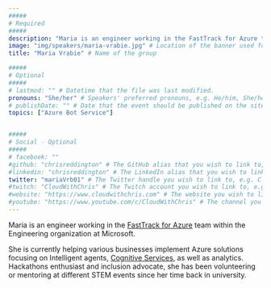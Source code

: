 ```yaml
---
#####
# Required
#####
description: "Maria is an engineer working in the FastTrack for Azure team within the Engineering organization at Microsoft. " # This is a short summary of the page, which is used for SEO (Search Engine Optimisation purposes) It does not appear to the users, but is used as part of the site's metadata, which is used by search engines. Therefore, it's strongly recommended to set this to something meaningful, as it will have a positive impact on discoverability of your content in public searches.
image: "img/speakers/maria-vrabie.jpg" # Location of the banner used for the group page, and in the group list
title: "Maria Vrabie" # Name of the group

#####
# Optional
#####
# lastmod: "" # Datetime that the file was last modified.
pronouns: "She/her" # Speakers' preferred pronouns, e.g. He/him, She/her, They/them
# publishDate: "" # Date that the event should be published on the site (Any builds that you run after this date will display the site). Useful if you want to time this with some kind of social media push/press release.
topics: ["Azure Bot Service"]


#####
# Social - Optional
#####
# facebook: ""
#github: "chrisreddington" # The GitHub alias that you wish to link to, e.g. chrisreddington
#linkedin: "chrisreddington" # The LinkedIn alias that you wish to link to, e.g. chrisreddington
twitter: "mariaVrb01" # The Twitter handle you wish to link to, e.g. CloudWithChris
#twitch: "CloudWithChris" # The Twitch account you wish to link to, e.g. CloudWithChris
#website: "https://www.cloudwithchris.com" # The website you wish to link to, e.g. www.cloudwithchris.com
#youtube: "https://www.youtube.com/c/CloudWithChris" # The channel you wish to link to, e.g. https://www.youtube.com/c/CloudWithChris
---
```

Maria is an engineer working in the [FastTrack for Azure](https://azure.microsoft.com/en-gb/programs/azure-fasttrack/) team within the Engineering organization at Microsoft. 

She is currently helping various businesses implement Azure solutions focusing on Intelligent agents, [Cognitive Services](https://docs.microsoft.com/en-gb/azure/cognitive-services/), as well as analytics. Hackathons enthusiast and inclusion advocate, she has been volunteering or mentoring at different STEM events since her time back in university.